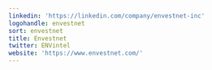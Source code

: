 ```yaml
---
linkedin: 'https://linkedin.com/company/envestnet-inc'
logohandle: envestnet
sort: envestnet
title: Envestnet
twitter: ENVintel
website: 'https://www.envestnet.com/'
---
```


